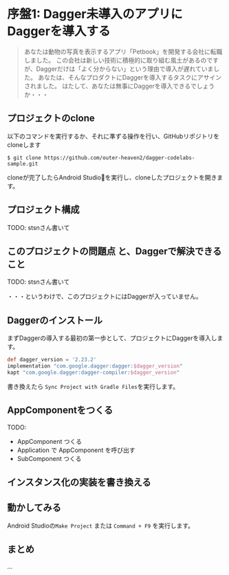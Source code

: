 # 序盤1: Dagger未導入のアプリにDaggerを導入する

> あなたは動物の写真を表示するアプリ「Petbook」を開発する会社に転職しました。
> この会社は新しい技術に積極的に取り組む風土があるのですが、Daggerだけは「よく分からない」という理由で導入が遅れていました。
> あなたは、そんなプロダクトにDaggerを導入するタスクにアサインされました。
> はたして、あなたは無事にDaggerを導入できるでしょうか・・・

## プロジェクトのclone

以下のコマンドを実行するか、それに準ずる操作を行い、GitHubリポジトリをcloneします

```
$ git clone https://github.com/outer-heaven2/dagger-codelabs-sample.git
```

cloneが完了したらAndroid Studioを実行し、cloneしたプロジェクトを開きます。

## プロジェクト構成

TODO: stsnさん書いて

## このプロジェクトの問題点 と、Daggerで解決できること

TODO: stsnさん書いて

・・・というわけで、このプロジェクトにはDaggerが入っていません。

## Daggerのインストール

まずDaggerの導入する最初の第一歩として、プロジェクトにDaggerを導入します。

```app/build.gradle
def dagger_version = '2.23.2'
implementation "com.google.dagger:dagger:$dagger_version"
kapt "com.google.dagger:dagger-compiler:$dagger_version"
```

書き換えたら `Sync Project with Gradle Files`を実行します。

## AppComponentをつくる

TODO:

- AppComponent つくる
- Application で AppComponent を呼び出す
- SubComponent つくる

## インスタンス化の実装を書き換える

## 動かしてみる

Android Studioの`Make Project` または `Command + F9` を実行します。

## まとめ

...
